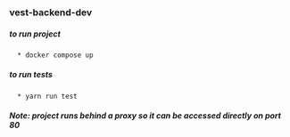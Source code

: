 ### vest-backend-dev

##### to run project 
      * docker compose up

##### to run tests
      * yarn run test

##### Note: project runs behind a proxy so it can be accessed directly on port 80 
